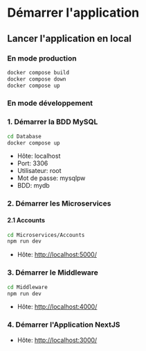 # Démarrer l'application

## Lancer l'application en local

### En mode production

```bash
docker compose build
docker compose down
docker compose up
```

### En mode développement

### 1. Démarrer la BDD MySQL

```bash
cd Database
docker compose up
```

- Hôte: localhost
- Port: 3306
- Utilisateur: root
- Mot de passe: mysqlpw
- BDD: mydb

### 2. Démarrer les Microservices

#### 2.1 Accounts

```bash
cd Microservices/Accounts
npm run dev
```

- Hôte: <http://localhost:5000/>

### 3. Démarrer le Middleware

```bash
cd Middleware
npm run dev
```

- Hôte: <http://localhost:4000/>

### 4. Démarrer l'Application NextJS

- Hôte: <http://localhost:3000/>
